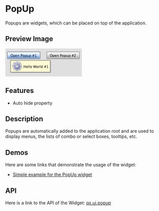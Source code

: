 PopUp
=====

Popups are widgets, which can be placed on top of the application.

Preview Image
-------------

![popup.png](popup.png)

Features
--------

-   Auto hide property

Description
-----------

Popups are automatically added to the application root and are used to display menus, the lists of combo or select boxes, tooltips, etc.

Demos
-----

Here are some links that demonstrate the usage of the widget:

-   [Simple example for the PopUp widget](apps://demobrowser/#widget~Popup.html)

API
---

Here is a link to the API of the Widget:
[qx.ui.popup](apps://apiviewer/#qx.ui.popup)
